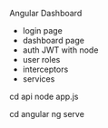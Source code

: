 Angular Dashboard

- login page
- dashboard page
- auth JWT with node
- user roles
- interceptors
- services
  
cd api 
node app.js 


cd angular
ng serve 
